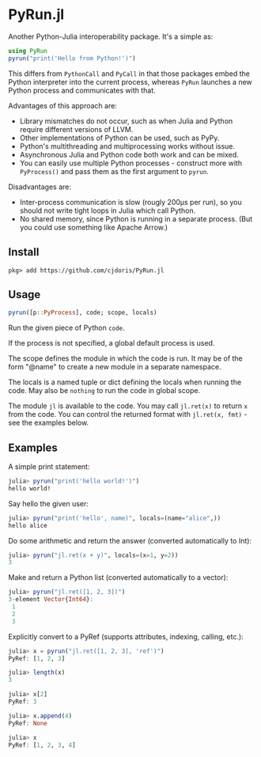 # PyRun.jl

Another Python-Julia interoperability package. It's a simple as:
```julia
using PyRun
pyrun("print('Hello from Python!')")
```

This differs from `PythonCall` and `PyCall` in that those packages embed the Python
interpreter into the current process, whereas `PyRun` launches a new Python process and
communicates with that.

Advantages of this approach are:
- Library mismatches do not occur, such as when Julia and Python require different versions
  of LLVM.
- Other implementations of Python can be used, such as PyPy.
- Python's multithreading and multiprocessing works without issue.
- Asynchronous Julia and Python code both work and can be mixed.
- You can easily use multiple Python processes - construct more with `PyProcess()` and pass
  them as the first argument to `pyrun`.

Disadvantages are:
- Inter-process communication is slow (rougly 200μs per run), so you should not write tight
  loops in Julia which call Python.
- No shared memory, since Python is running in a separate process. (But you could use
  something like Apache Arrow.)

## Install

```
pkg> add https://github.com/cjdoris/PyRun.jl
```

## Usage

```julia
pyrun([p::PyProcess], code; scope, locals)
```

Run the given piece of Python `code`.

If the process is not specified, a global default process is used.

The scope defines the module in which the code is run. It may be of the form "@name" to
create a new module in a separate namespace.

The locals is a named tuple or dict defining the locals when running the code. May also be
`nothing` to run the code in global scope.

The module `jl` is available to the code. You may call `jl.ret(x)` to return `x` from the
code. You can control the returned format with `jl.ret(x, fmt)` - see the examples below.

## Examples

A simple print statement:
```julia
julia> pyrun("print('hello world!')")
hello world!
```

Say hello the given user:
```julia
julia> pyrun("print('hello', name)", locals=(name="alice",))
hello alice
```

Do some arithmetic and return the answer (converted automatically to Int):
```julia
julia> pyrun("jl.ret(x + y)", locals=(x=1, y=2))
3
```

Make and return a Python list (converted automatically to a vector):
```julia
julia> pyrun("jl.ret([1, 2, 3])")
3-element Vector{Int64}:
 1
 2
 3
```

Explicitly convert to a PyRef (supports attributes, indexing, calling, etc.):
```julia
julia> x = pyrun("jl.ret([1, 2, 3], 'ref')")
PyRef: [1, 2, 3]

julia> length(x)
3

julia> x[2]
PyRef: 3

julia> x.append(4)
PyRef: None

julia> x
PyRef: [1, 2, 3, 4]
```
